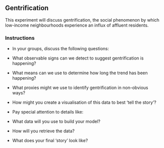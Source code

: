 
##  Gentrification

This experiment will discuss gentrification, the social phenomenon by which low-income neighbourhoods experience an influx of affluent residents.

### Instructions

* In your groups, discuss the following questions:

* What observable signs can we detect to suggest gentrification is happening?

* What means can we use to determine how long the trend has been happening?

* What proxies might we use to identify gentrification in non-obvious ways?

* How might you create a visualisation of this data to best ‘tell the story’?

* Pay special attention to details like:

* What data will you use to build your model?

* How will you retrieve the data?

* What does your final ‘story’ look like?
